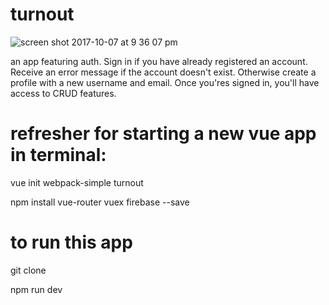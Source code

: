 # turnout
![screen shot 2017-10-07 at 9 36 07 pm](https://user-images.githubusercontent.com/28164171/31313701-d29d8546-aba7-11e7-81e1-938a210a7e3a.png)

an app featuring auth. Sign in if you have already registered an account. Receive an error message if the account doesn't exist. Otherwise create a profile with a new username and email. Once you'res signed in, you'll have access to CRUD features. 

# refresher for starting a new vue app in terminal:

vue init webpack-simple turnout

npm install vue-router vuex firebase --save

# to run this app
git clone

npm run dev

